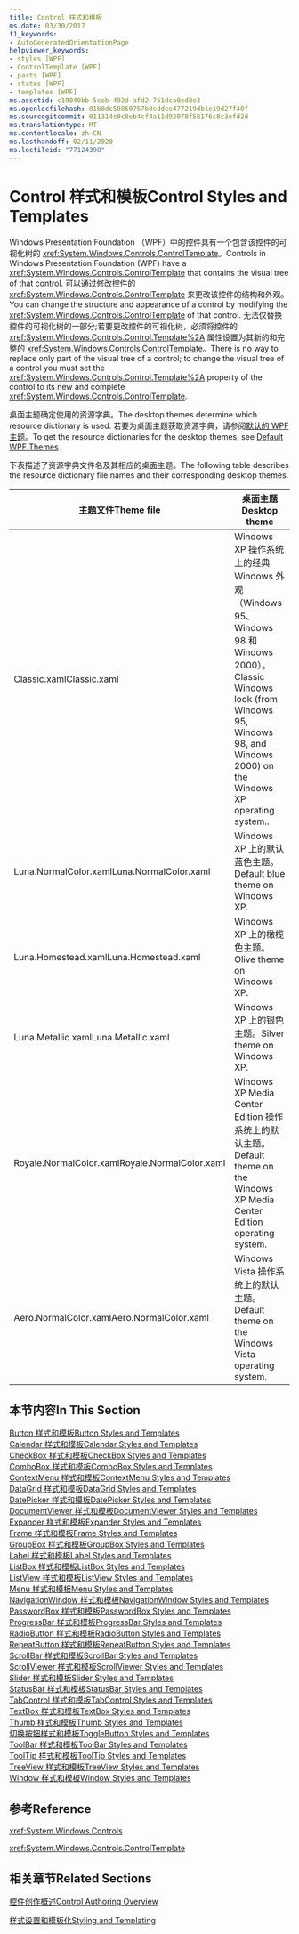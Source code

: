 ```yaml
---
title: Control 样式和模板
ms.date: 03/30/2017
f1_keywords:
- AutoGeneratedOrientationPage
helpviewer_keywords:
- styles [WPF]
- ControlTemplate [WPF]
- parts [WPF]
- states [WPF]
- templates [WPF]
ms.assetid: c19049bb-5ceb-492d-afd2-751dca0ed8e3
ms.openlocfilehash: 01b8dc50860757b0eddee477219db1e19d27f40f
ms.sourcegitcommit: 011314e0c8eb4cf4a11d92078f58176c8c3efd2d
ms.translationtype: MT
ms.contentlocale: zh-CN
ms.lasthandoff: 02/11/2020
ms.locfileid: "77124398"
---
```

# <a name="control-styles-and-templates"></a><span data-ttu-id="b9ffe-102">Control 样式和模板</span><span class="sxs-lookup"><span data-stu-id="b9ffe-102">Control Styles and Templates</span></span>
<span data-ttu-id="b9ffe-103">Windows Presentation Foundation （WPF）中的控件具有一个包含该控件的可视化树的 <xref:System.Windows.Controls.ControlTemplate>。</span><span class="sxs-lookup"><span data-stu-id="b9ffe-103">Controls in Windows Presentation Foundation (WPF) have a <xref:System.Windows.Controls.ControlTemplate> that contains the visual tree of that control.</span></span> <span data-ttu-id="b9ffe-104">可以通过修改控件的 <xref:System.Windows.Controls.ControlTemplate> 来更改该控件的结构和外观。</span><span class="sxs-lookup"><span data-stu-id="b9ffe-104">You can change the structure and appearance of a control by modifying the <xref:System.Windows.Controls.ControlTemplate> of that control.</span></span> <span data-ttu-id="b9ffe-105">无法仅替换控件的可视化树的一部分;若要更改控件的可视化树，必须将控件的 <xref:System.Windows.Controls.Control.Template%2A> 属性设置为其新的和完整的 <xref:System.Windows.Controls.ControlTemplate>。</span><span class="sxs-lookup"><span data-stu-id="b9ffe-105">There is no way to replace only part of the visual tree of a control; to change the visual tree of a control you must set the <xref:System.Windows.Controls.Control.Template%2A> property of the control to its new and complete <xref:System.Windows.Controls.ControlTemplate>.</span></span>  
  
 <span data-ttu-id="b9ffe-106">桌面主题确定使用的资源字典。</span><span class="sxs-lookup"><span data-stu-id="b9ffe-106">The desktop themes determine which resource dictionary is used.</span></span> <span data-ttu-id="b9ffe-107">若要为桌面主题获取资源字典，请参阅[默认的 WPF 主题](https://github.com/Microsoft/WPF-Samples/tree/master/Graphics/2DTransforms)。</span><span class="sxs-lookup"><span data-stu-id="b9ffe-107">To get the resource dictionaries for the desktop themes, see [Default WPF Themes](https://github.com/Microsoft/WPF-Samples/tree/master/Graphics/2DTransforms).</span></span>  
  
 <span data-ttu-id="b9ffe-108">下表描述了资源字典文件名及其相应的桌面主题。</span><span class="sxs-lookup"><span data-stu-id="b9ffe-108">The following table describes the resource dictionary file names and their corresponding desktop themes.</span></span>  
  
|<span data-ttu-id="b9ffe-109">主题文件</span><span class="sxs-lookup"><span data-stu-id="b9ffe-109">Theme file</span></span>|<span data-ttu-id="b9ffe-110">桌面主题</span><span class="sxs-lookup"><span data-stu-id="b9ffe-110">Desktop theme</span></span>|  
|----------------|-------------------|  
|<span data-ttu-id="b9ffe-111">Classic.xaml</span><span class="sxs-lookup"><span data-stu-id="b9ffe-111">Classic.xaml</span></span>|<span data-ttu-id="b9ffe-112">Windows XP 操作系统上的经典 Windows 外观（Windows 95、Windows 98 和 Windows 2000）。</span><span class="sxs-lookup"><span data-stu-id="b9ffe-112">Classic Windows look (from Windows 95, Windows 98, and Windows 2000) on the Windows XP operating system..</span></span>|  
|<span data-ttu-id="b9ffe-113">Luna.NormalColor.xaml</span><span class="sxs-lookup"><span data-stu-id="b9ffe-113">Luna.NormalColor.xaml</span></span>|<span data-ttu-id="b9ffe-114">Windows XP 上的默认蓝色主题。</span><span class="sxs-lookup"><span data-stu-id="b9ffe-114">Default blue theme on Windows XP.</span></span>|  
|<span data-ttu-id="b9ffe-115">Luna.Homestead.xaml</span><span class="sxs-lookup"><span data-stu-id="b9ffe-115">Luna.Homestead.xaml</span></span>|<span data-ttu-id="b9ffe-116">Windows XP 上的橄榄色主题。</span><span class="sxs-lookup"><span data-stu-id="b9ffe-116">Olive theme on Windows XP.</span></span>|  
|<span data-ttu-id="b9ffe-117">Luna.Metallic.xaml</span><span class="sxs-lookup"><span data-stu-id="b9ffe-117">Luna.Metallic.xaml</span></span>|<span data-ttu-id="b9ffe-118">Windows XP 上的银色主题。</span><span class="sxs-lookup"><span data-stu-id="b9ffe-118">Silver theme on Windows XP.</span></span>|  
|<span data-ttu-id="b9ffe-119">Royale.NormalColor.xaml</span><span class="sxs-lookup"><span data-stu-id="b9ffe-119">Royale.NormalColor.xaml</span></span>|<span data-ttu-id="b9ffe-120">Windows XP Media Center Edition 操作系统上的默认主题。</span><span class="sxs-lookup"><span data-stu-id="b9ffe-120">Default theme on the Windows XP Media Center Edition operating system.</span></span>|  
|<span data-ttu-id="b9ffe-121">Aero.NormalColor.xaml</span><span class="sxs-lookup"><span data-stu-id="b9ffe-121">Aero.NormalColor.xaml</span></span>|<span data-ttu-id="b9ffe-122">Windows Vista 操作系统上的默认主题。</span><span class="sxs-lookup"><span data-stu-id="b9ffe-122">Default theme on the Windows Vista operating system.</span></span>|  
  
## <a name="in-this-section"></a><span data-ttu-id="b9ffe-123">本节内容</span><span class="sxs-lookup"><span data-stu-id="b9ffe-123">In This Section</span></span>  
 [<span data-ttu-id="b9ffe-124">Button 样式和模板</span><span class="sxs-lookup"><span data-stu-id="b9ffe-124">Button Styles and Templates</span></span>](button-styles-and-templates.md)  
 [<span data-ttu-id="b9ffe-125">Calendar 样式和模板</span><span class="sxs-lookup"><span data-stu-id="b9ffe-125">Calendar Styles and Templates</span></span>](calendar-styles-and-templates.md)  
 [<span data-ttu-id="b9ffe-126">CheckBox 样式和模板</span><span class="sxs-lookup"><span data-stu-id="b9ffe-126">CheckBox Styles and Templates</span></span>](checkbox-styles-and-templates.md)  
 [<span data-ttu-id="b9ffe-127">ComboBox 样式和模板</span><span class="sxs-lookup"><span data-stu-id="b9ffe-127">ComboBox Styles and Templates</span></span>](combobox-styles-and-templates.md)  
 [<span data-ttu-id="b9ffe-128">ContextMenu 样式和模板</span><span class="sxs-lookup"><span data-stu-id="b9ffe-128">ContextMenu Styles and Templates</span></span>](contextmenu-styles-and-templates.md)  
 [<span data-ttu-id="b9ffe-129">DataGrid 样式和模板</span><span class="sxs-lookup"><span data-stu-id="b9ffe-129">DataGrid Styles and Templates</span></span>](datagrid-styles-and-templates.md)  
 [<span data-ttu-id="b9ffe-130">DatePicker 样式和模板</span><span class="sxs-lookup"><span data-stu-id="b9ffe-130">DatePicker Styles and Templates</span></span>](datepicker-styles-and-templates.md)  
 [<span data-ttu-id="b9ffe-131">DocumentViewer 样式和模板</span><span class="sxs-lookup"><span data-stu-id="b9ffe-131">DocumentViewer Styles and Templates</span></span>](documentviewer-styles-and-templates.md)  
 [<span data-ttu-id="b9ffe-132">Expander 样式和模板</span><span class="sxs-lookup"><span data-stu-id="b9ffe-132">Expander Styles and Templates</span></span>](expander-styles-and-templates.md)  
 [<span data-ttu-id="b9ffe-133">Frame 样式和模板</span><span class="sxs-lookup"><span data-stu-id="b9ffe-133">Frame Styles and Templates</span></span>](frame-styles-and-templates.md)  
 [<span data-ttu-id="b9ffe-134">GroupBox 样式和模板</span><span class="sxs-lookup"><span data-stu-id="b9ffe-134">GroupBox Styles and Templates</span></span>](groupbox-styles-and-templates.md)  
 [<span data-ttu-id="b9ffe-135">Label 样式和模板</span><span class="sxs-lookup"><span data-stu-id="b9ffe-135">Label Styles and Templates</span></span>](label-styles-and-templates.md)  
 [<span data-ttu-id="b9ffe-136">ListBox 样式和模板</span><span class="sxs-lookup"><span data-stu-id="b9ffe-136">ListBox Styles and Templates</span></span>](listbox-styles-and-templates.md)  
 [<span data-ttu-id="b9ffe-137">ListView 样式和模板</span><span class="sxs-lookup"><span data-stu-id="b9ffe-137">ListView Styles and Templates</span></span>](listview-styles-and-templates.md)  
 [<span data-ttu-id="b9ffe-138">Menu 样式和模板</span><span class="sxs-lookup"><span data-stu-id="b9ffe-138">Menu Styles and Templates</span></span>](menu-styles-and-templates.md)  
 [<span data-ttu-id="b9ffe-139">NavigationWindow 样式和模板</span><span class="sxs-lookup"><span data-stu-id="b9ffe-139">NavigationWindow Styles and Templates</span></span>](navigationwindow-styles-and-templates.md)  
 [<span data-ttu-id="b9ffe-140">PasswordBox 样式和模板</span><span class="sxs-lookup"><span data-stu-id="b9ffe-140">PasswordBox Styles and Templates</span></span>](passwordbox-styles-and-templates.md)  
 [<span data-ttu-id="b9ffe-141">ProgressBar 样式和模板</span><span class="sxs-lookup"><span data-stu-id="b9ffe-141">ProgressBar Styles and Templates</span></span>](progressbar-styles-and-templates.md)  
 [<span data-ttu-id="b9ffe-142">RadioButton 样式和模板</span><span class="sxs-lookup"><span data-stu-id="b9ffe-142">RadioButton Styles and Templates</span></span>](radiobutton-styles-and-templates.md)  
 [<span data-ttu-id="b9ffe-143">RepeatButton 样式和模板</span><span class="sxs-lookup"><span data-stu-id="b9ffe-143">RepeatButton Styles and Templates</span></span>](repeatbutton-styles-and-templates.md)  
 [<span data-ttu-id="b9ffe-144">ScrollBar 样式和模板</span><span class="sxs-lookup"><span data-stu-id="b9ffe-144">ScrollBar Styles and Templates</span></span>](scrollbar-styles-and-templates.md)  
 [<span data-ttu-id="b9ffe-145">ScrollViewer 样式和模板</span><span class="sxs-lookup"><span data-stu-id="b9ffe-145">ScrollViewer Styles and Templates</span></span>](scrollviewer-styles-and-templates.md)  
 [<span data-ttu-id="b9ffe-146">Slider 样式和模板</span><span class="sxs-lookup"><span data-stu-id="b9ffe-146">Slider Styles and Templates</span></span>](slider-styles-and-templates.md)  
 [<span data-ttu-id="b9ffe-147">StatusBar 样式和模板</span><span class="sxs-lookup"><span data-stu-id="b9ffe-147">StatusBar Styles and Templates</span></span>](statusbar-styles-and-templates.md)  
 [<span data-ttu-id="b9ffe-148">TabControl 样式和模板</span><span class="sxs-lookup"><span data-stu-id="b9ffe-148">TabControl Styles and Templates</span></span>](tabcontrol-styles-and-templates.md)  
 [<span data-ttu-id="b9ffe-149">TextBox 样式和模板</span><span class="sxs-lookup"><span data-stu-id="b9ffe-149">TextBox Styles and Templates</span></span>](textbox-styles-and-templates.md)  
 [<span data-ttu-id="b9ffe-150">Thumb 样式和模板</span><span class="sxs-lookup"><span data-stu-id="b9ffe-150">Thumb Styles and Templates</span></span>](thumb-styles-and-templates.md)  
 [<span data-ttu-id="b9ffe-151">切换按钮样式和模板</span><span class="sxs-lookup"><span data-stu-id="b9ffe-151">ToggleButton Styles and Templates</span></span>](togglebutton-styles-and-templates.md)  
 [<span data-ttu-id="b9ffe-152">ToolBar 样式和模板</span><span class="sxs-lookup"><span data-stu-id="b9ffe-152">ToolBar Styles and Templates</span></span>](toolbar-styles-and-templates.md)  
 [<span data-ttu-id="b9ffe-153">ToolTip 样式和模板</span><span class="sxs-lookup"><span data-stu-id="b9ffe-153">ToolTip Styles and Templates</span></span>](tooltip-styles-and-templates.md)  
 [<span data-ttu-id="b9ffe-154">TreeView 样式和模板</span><span class="sxs-lookup"><span data-stu-id="b9ffe-154">TreeView Styles and Templates</span></span>](treeview-styles-and-templates.md)  
 [<span data-ttu-id="b9ffe-155">Window 样式和模板</span><span class="sxs-lookup"><span data-stu-id="b9ffe-155">Window Styles and Templates</span></span>](window-styles-and-templates.md)  
  
## <a name="reference"></a><span data-ttu-id="b9ffe-156">参考</span><span class="sxs-lookup"><span data-stu-id="b9ffe-156">Reference</span></span>  
 <xref:System.Windows.Controls>  
  
 <xref:System.Windows.Controls.ControlTemplate>  
  
## <a name="related-sections"></a><span data-ttu-id="b9ffe-157">相关章节</span><span class="sxs-lookup"><span data-stu-id="b9ffe-157">Related Sections</span></span>  
 [<span data-ttu-id="b9ffe-158">控件创作概述</span><span class="sxs-lookup"><span data-stu-id="b9ffe-158">Control Authoring Overview</span></span>](control-authoring-overview.md)  
  
 [<span data-ttu-id="b9ffe-159">样式设置和模板化</span><span class="sxs-lookup"><span data-stu-id="b9ffe-159">Styling and Templating</span></span>](../../../desktop-wpf/fundamentals/styles-templates-overview.md)

